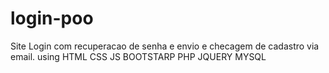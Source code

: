 # login-poo
Site Login com recuperacao de senha e envio e checagem de cadastro via email. using HTML CSS JS BOOTSTARP PHP JQUERY MYSQL
